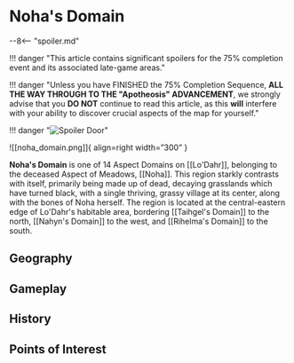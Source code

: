 # Noha's Domain

--8<-- "spoiler.md"

!!! danger "This article contains significant spoilers for the 75% completion event and its associated late-game areas."

!!! danger "Unless you have FINISHED the 75% Completion Sequence, **ALL THE WAY THROUGH TO THE "Apotheosis" ADVANCEMENT**, we strongly advise that you **DO NOT** continue to read this article, as this **will** interfere with your ability to discover crucial aspects of the map for yourself."

!!! danger "![Spoiler Door](/assets/img/spoiler_door.png)"

![[noha_domain.png]]{ align=right width=”300” }

**Noha's Domain** is one of 14 Aspect Domains on [[Lo'Dahr]], belonging to the deceased Aspect of Meadows, [[Noha]]. This region starkly contrasts with itself, primarily being made up of dead, decaying grasslands which have turned black, with a single thriving, grassy village at its center, along with the bones of Noha herself. The region is located at the central-eastern edge of Lo'Dahr's habitable area, bordering [[Taihgel's Domain]] to the north, [[Nahyn's Domain]] to the west, and [[Rihelma's Domain]] to the south.

## Geography

## Gameplay

## History

## Points of Interest
